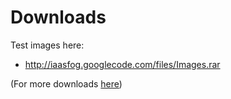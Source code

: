 # Downloads #

Test images here:
  * http://iaasfog.googlecode.com/files/Images.rar

(For more downloads [here](https://code.google.com/p/iaasfog/downloads/list))